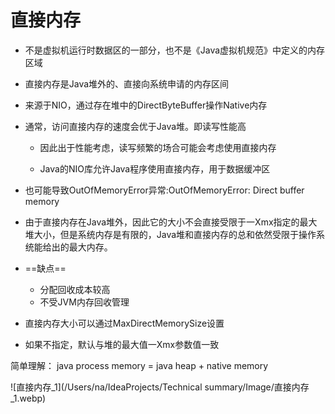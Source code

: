 # 直接内存

- 不是虚拟机运行时数据区的一部分，也不是《Java虚拟机规范》中定义的内存区域

- 直接内存是Java堆外的、直接向系统申请的内存区间

- 来源于NIO，通过存在堆中的DirectByteBuffer操作Native内存

- 通常，访问直接内存的速度会优于Java堆。即读写性能高

  - 因此出于性能考虑，读写频繁的场合可能会考虑使用直接内存

  - Java的NIO库允许Java程序使用直接内存，用于数据缓冲区

- 也可能导致OutOfMemoryError异常:OutOfMemoryError: Direct buffer memory

- 由于直接内存在Java堆外，因此它的大小不会直接受限于一Xmx指定的最大堆大小，但是系统内存是有限的，Java堆和直接内存的总和依然受限于操作系统能给出的最大内存。

- ==缺点==

  - 分配回收成本较高
  - 不受JVM内存回收管理
  
- 直接内存大小可以通过MaxDirectMemorySize设置
  
- 如果不指定，默认与堆的最大值一Xmx参数值一致
  
  
  

简单理解： java process memory = java heap + native memory

![直接内存_1](/Users/na/IdeaProjects/Technical summary/Image/直接内存_1.webp)

